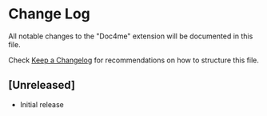 # Change Log

All notable changes to the "Doc4me" extension will be documented in this file.

Check [Keep a Changelog](http://keepachangelog.com/) for recommendations on how to structure this file.

## [Unreleased]

- Initial release